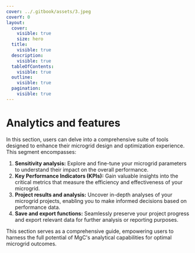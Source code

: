 ```yaml
---
cover: ../.gitbook/assets/3.jpeg
coverY: 0
layout:
  cover:
    visible: true
    size: hero
  title:
    visible: true
  description:
    visible: true
  tableOfContents:
    visible: true
  outline:
    visible: true
  pagination:
    visible: true
---
```


# Analytics and features

In this section, users can delve into a comprehensive suite of tools designed to enhance their microgrid design and optimization experience. This segment encompasses:

1. **Sensitivity analysis:** Explore and fine-tune your microgrid parameters to understand their impact on the overall performance.
2. **Key Performance Indicators (KPIs):** Gain valuable insights into the critical metrics that measure the efficiency and effectiveness of your microgrid.
3. **Project results and analysis:** Uncover in-depth analyses of your microgrid projects, enabling you to make informed decisions based on performance data.
4. **Save and export functions:** Seamlessly preserve your project progress and export relevant data for further analysis or reporting purposes.

This section serves as a comprehensive guide, empowering users to harness the full potential of MgC's analytical capabilities for optimal microgrid outcomes.
